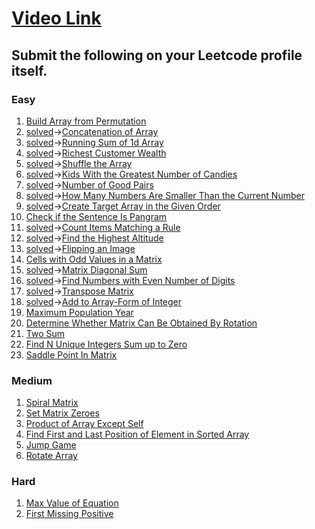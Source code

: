 # [Video Link](https://youtu.be/n60Dn0UsbEk)

## Submit the following on your Leetcode profile itself.
### Easy
1. [Build Array from Permutation](https://leetcode.com/problems/build-array-from-permutation/)
2. [solved]()->[Concatenation of Array](https://leetcode.com/problems/concatenation-of-array/)
3. [solved]()->[Running Sum of 1d Array](https://leetcode.com/problems/running-sum-of-1d-array/)
4. [solved]()->[Richest Customer Wealth](https://leetcode.com/problems/richest-customer-wealth/)
5. [solved]()->[Shuffle the Array](https://leetcode.com/problems/shuffle-the-array/)
6. [solved]()->[Kids With the Greatest Number of Candies](https://leetcode.com/problems/kids-with-the-greatest-number-of-candies/)
7. [solved]()->[Number of Good Pairs](https://leetcode.com/problems/number-of-good-pairs/)
8. [solved]()->[How Many Numbers Are Smaller Than the Current Number](https://leetcode.com/problems/how-many-numbers-are-smaller-than-the-current-number/)
9. [solved]()->[Create Target Array in the Given Order](https://leetcode.com/problems/create-target-array-in-the-given-order/)
10. [Check if the Sentence Is Pangram](https://leetcode.com/problems/check-if-the-sentence-is-pangram/)
11. [solved]()->[Count Items Matching a Rule](https://leetcode.com/problems/count-items-matching-a-rule/)
12. [solved]()->[Find the Highest Altitude](https://leetcode.com/problems/find-the-highest-altitude/)
13. [solved]()->[Flipping an Image](https://leetcode.com/problems/flipping-an-image/)
14. [Cells with Odd Values in a Matrix](https://leetcode.com/problems/cells-with-odd-values-in-a-matrix/)
15. [solved]()->[Matrix Diagonal Sum](https://leetcode.com/problems/matrix-diagonal-sum/)
16. [solved]()->[Find Numbers with Even Number of Digits](https://leetcode.com/problems/find-numbers-with-even-number-of-digits/)
17. [solved]()->[Transpose Matrix](https://leetcode.com/problems/transpose-matrix/)
18. [solved]()->[Add to Array-Form of Integer](https://leetcode.com/problems/add-to-array-form-of-integer/)
19. [Maximum Population Year](https://leetcode.com/problems/maximum-population-year/)
20. [Determine Whether Matrix Can Be Obtained By Rotation](https://leetcode.com/problems/determine-whether-matrix-can-be-obtained-by-rotation/)
21. [Two Sum](https://leetcode.com/problems/two-sum/)
22. [Find N Unique Integers Sum up to Zero](https://leetcode.com/problems/find-n-unique-integers-sum-up-to-zero/)
23. [Saddle Point In Matrix](https://leetcode.com/problems/lucky-numbers-in-a-matrix/)

### Medium
1. [Spiral Matrix](https://leetcode.com/problems/spiral-matrix/)
2. [Set Matrix Zeroes](https://leetcode.com/problems/set-matrix-zeroes/)
3. [Product of Array Except Self](https://leetcode.com/problems/product-of-array-except-self/)
4. [Find First and Last Position of Element in Sorted Array](https://leetcode.com/problems/find-first-and-last-position-of-element-in-sorted-array/)
5. [Jump Game](https://leetcode.com/problems/jump-game/)
6. [Rotate Array](https://leetcode.com/problems/rotate-array/)

### Hard
1. [Max Value of Equation](https://leetcode.com/problems/max-value-of-equation/)
2. [ First Missing Positive](https://leetcode.com/problems/first-missing-positive/)
